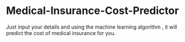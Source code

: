 # Medical-Insurance-Cost-Predictor
Just input your details and using the machine learning algorithm , it will predict the cost of medical insurance for you.
